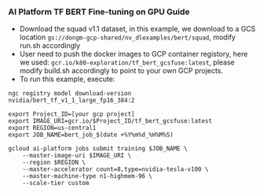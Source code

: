 ### AI Platform TF BERT Fine-tuning on GPU Guide

* Download the squad v1.1 dataset, in this example,
 we download to a GCS location `gs://dongm-gcp-shared/nv_dlexamples/bert/squad`, 
 modify run.sh accordingly
* User need to push the docker images to GCP container registory, 
here we used: `gcr.io/k80-exploration/tf_bert_gcsfuse:latest`, 
please modify build.sh accordingly to point to your own GCP projects. 
* To run this example, execute:
```
ngc registry model download-version nvidia/bert_tf_v1_1_large_fp16_384:2

export Project_ID=[your gcp project]
export IMAGE_URI=gcr.io/$Project_ID/tf_bert_gcsfuse:latest
export REGION=us-central1
export JOB_NAME=bert_job_$(date +%Y%m%d_%H%M%S)

gcloud ai-platform jobs submit training $JOB_NAME \
    --master-image-uri $IMAGE_URI \
    --region $REGION \
    --master-accelerator count=8,type=nvidia-tesla-v100 \
    --master-machine-type n1-highmem-96 \
    --scale-tier custom
```